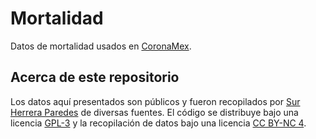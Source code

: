 # Mortalidad

Datos de mortalidad usados en [CoronaMex](https://coronamex.github.io).

## Acerca de este repositorio

Los datos aquí presentados son públicos y fueron recopilados por
[Sur Herrera Paredes](https://github.com/surh) de diversas fuentes.
El código se distribuye bajo una licencia [GPL-3](CODE_LICENSE) y la
recopilación de datos bajo una licencia [CC BY-NC 4](DATA_LICENSE).
